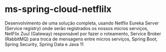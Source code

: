 # ms-spring-cloud-netflilx
Desenvolvimento de uma solução completa, usando Netflix Eureka Server (Service registry) onde serão registrados os nossos micros serviços, 
NetFlix Zuul (Gateway) responsável por fazer o roteamento, Service Broker (RabbitMQ) para troca de mensagens entre micros serviços, Spring Boot, Spring Security, Spring Data e Java 11
